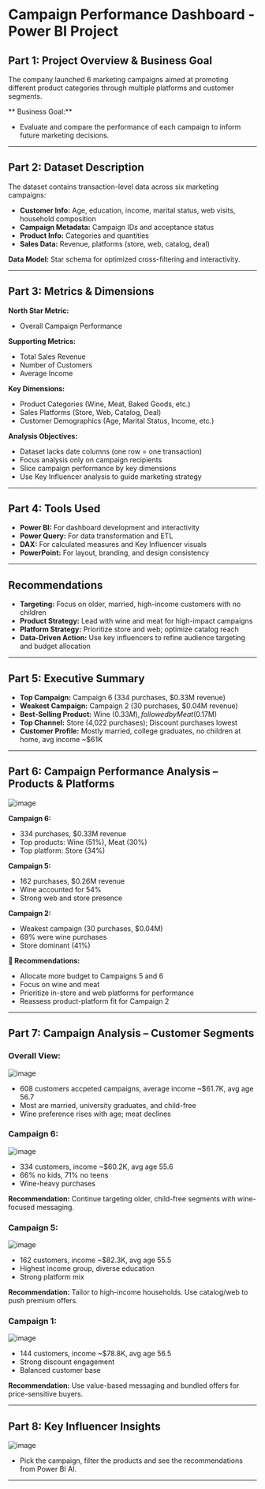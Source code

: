 # Campaign Performance Dashboard - Power BI Project

## Part 1: Project Overview & Business Goal

The company launched 6 marketing campaigns aimed at promoting different product categories through multiple platforms and customer segments.

** Business Goal:**
- Evaluate and compare the performance of each campaign to inform future marketing decisions.

---
## Part 2: Dataset Description

The dataset contains transaction-level data across six marketing campaigns:

- **Customer Info:** Age, education, income, marital status, web visits, household composition  
- **Campaign Metadata:** Campaign IDs and acceptance status  
- **Product Info:** Categories and quantities  
- **Sales Data:** Revenue, platforms (store, web, catalog, deal)

**Data Model:** Star schema for optimized cross-filtering and interactivity.


---

## Part 3: Metrics & Dimensions

**North Star Metric:**  
- Overall Campaign Performance

**Supporting Metrics:**  
- Total Sales Revenue  
- Number of Customers  
- Average Income  

**Key Dimensions:**  
- Product Categories (Wine, Meat, Baked Goods, etc.)  
- Sales Platforms (Store, Web, Catalog, Deal)  
- Customer Demographics (Age, Marital Status, Income, etc.)

**Analysis Objectives:**  
- Dataset lacks date columns (one row = one transaction)  
- Focus analysis only on campaign recipients  
- Slice campaign performance by key dimensions  
- Use Key Influencer analysis to guide marketing strategy

---

## Part 4: Tools Used

- **Power BI:** For dashboard development and interactivity  
- **Power Query:** For data transformation and ETL  
- **DAX:** For calculated measures and Key Influencer visuals  
- **PowerPoint:** For layout, branding, and design consistency

---

## Recommendations

- **Targeting:** Focus on older, married, high-income customers with no children  
- **Product Strategy:** Lead with wine and meat for high-impact campaigns  
- **Platform Strategy:** Prioritize store and web; optimize catalog reach  
- **Data-Driven Action:** Use key influencers to refine audience targeting and budget allocation
 
---

##  Part 5: Executive Summary

- **Top Campaign:** Campaign 6 (334 purchases, $0.33M revenue)  
- **Weakest Campaign:** Campaign 2 (30 purchases, $0.04M revenue)  
- **Best-Selling Product:** Wine ($0.33M), followed by Meat ($0.17M)  
- **Top Channel:** Store (4,022 purchases); Discount purchases lowest  
- **Customer Profile:** Mostly married, college graduates, no children at home, avg income ~$61K  

---

##  Part 6: Campaign Performance Analysis – Products & Platforms
![image](https://github.com/user-attachments/assets/19ef5084-a4a0-4960-83ad-f7162e384c08)


**Campaign 6:**
- 334 purchases, $0.33M revenue  
- Top products: Wine (51%), Meat (30%)  
- Top platform: Store (34%)

**Campaign 5:**
- 162 purchases, $0.26M revenue  
- Wine accounted for 54%  
- Strong web and store presence

**Campaign 2:**
- Weakest campaign (30 purchases, $0.04M)  
- 69% were wine purchases  
- Store dominant (41%)

**📌 Recommendations:**
- Allocate more budget to Campaigns 5 and 6  
- Focus on wine and meat  
- Prioritize in-store and web platforms for performance  
- Reassess product-platform fit for Campaign 2

---

##  Part 7: Campaign Analysis – Customer Segments

### Overall View:
![image](https://github.com/user-attachments/assets/1529e634-94b6-42c1-804a-9626e4e2b715)

- 608 customers accpeted campaigns, average income ~$61.7K, avg age 56.7  
- Most are married, university graduates, and child-free  
- Wine preference rises with age; meat declines

### Campaign 6:
![image](https://github.com/user-attachments/assets/448365fe-8b53-40c0-b9b1-d21f1c20b5ad)

- 334 customers, income ~$60.2K, avg age 55.6  
- 66% no kids, 71% no teens  
- Wine-heavy purchases

**Recommendation:** Continue targeting older, child-free segments with wine-focused messaging.

### Campaign 5:
![image](https://github.com/user-attachments/assets/48cd77d6-fa34-4333-8f13-18a421a7e863)

- 162 customers, income ~$82.3K, avg age 55.5  
- Highest income group, diverse education  
- Strong platform mix

**Recommendation:** Tailor to high-income households. Use catalog/web to push premium offers.

### Campaign 1:
![image](https://github.com/user-attachments/assets/84390564-c7c4-4f7d-9566-e85572cff882)

- 144 customers, income ~$78.8K, avg age 56.5  
- Strong discount engagement  
- Balanced customer base

**Recommendation:** Use value-based messaging and bundled offers for price-sensitive buyers.

---

##  Part 8: Key Influencer Insights
![image](https://github.com/user-attachments/assets/47617973-4eaa-4dd5-a2b4-4291e9de95d5)

- Pick the campaign, filter the products and see the recommendations from Power BI AI.

---

